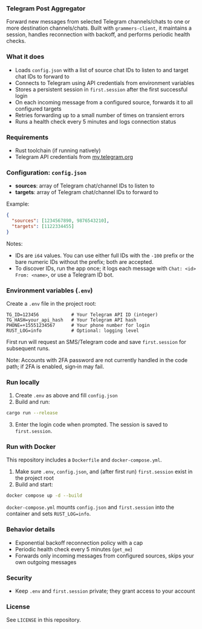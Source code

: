 ### Telegram Post Aggregator

Forward new messages from selected Telegram channels/chats to one or more destination channels/chats. Built with `grammers-client`, it maintains a session, handles reconnection with backoff, and performs periodic health checks.

### What it does

- Loads `config.json` with a list of source chat IDs to listen to and target chat IDs to forward to
- Connects to Telegram using API credentials from environment variables
- Stores a persistent session in `first.session` after the first successful login
- On each incoming message from a configured source, forwards it to all configured targets
- Retries forwarding up to a small number of times on transient errors
- Runs a health check every 5 minutes and logs connection status

### Requirements

- Rust toolchain (if running natively)
- Telegram API credentials from [my.telegram.org](https://my.telegram.org)

### Configuration: `config.json`

- **sources**: array of Telegram chat/channel IDs to listen to
- **targets**: array of Telegram chat/channel IDs to forward to

Example:

```json
{
  "sources": [1234567890, 9876543210],
  "targets": [1122334455]
}
```

Notes:

- IDs are `i64` values. You can use either full IDs with the `-100` prefix or the bare numeric IDs without the prefix; both are accepted.
- To discover IDs, run the app once; it logs each message with `Chat: <id> From: <name>`, or use a Telegram ID bot.

### Environment variables (`.env`)

Create a `.env` file in the project root:

```env
TG_ID=123456            # Your Telegram API ID (integer)
TG_HASH=your_api_hash   # Your Telegram API hash
PHONE=+15551234567      # Your phone number for login
RUST_LOG=info           # Optional: logging level
```

First run will request an SMS/Telegram code and save `first.session` for subsequent runs.

Note: Accounts with 2FA password are not currently handled in the code path; if 2FA is enabled, sign‑in may fail.

### Run locally

1. Create `.env` as above and fill `config.json`
2. Build and run:

```bash
cargo run --release
```

3. Enter the login code when prompted. The session is saved to `first.session`.

### Run with Docker

This repository includes a `Dockerfile` and `docker-compose.yml`.

1. Make sure `.env`, `config.json`, and (after first run) `first.session` exist in the project root
2. Build and start:

```bash
docker compose up -d --build
```

`docker-compose.yml` mounts `config.json` and `first.session` into the container and sets `RUST_LOG=info`.

### Behavior details

- Exponential backoff reconnection policy with a cap
- Periodic health check every 5 minutes (`get_me`)
- Forwards only incoming messages from configured sources, skips your own outgoing messages

### Security

- Keep `.env` and `first.session` private; they grant access to your account

### License

See `LICENSE` in this repository.
